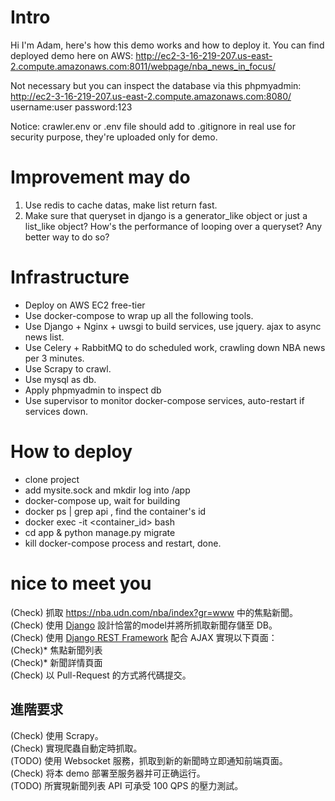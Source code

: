 # Intro
Hi I'm Adam, here's how this demo works and how to deploy it.
You can find deployed demo here on AWS:
http://ec2-3-16-219-207.us-east-2.compute.amazonaws.com:8011/webpage/nba_news_in_focus/

Not necessary but you can inspect the database via this phpmyadmin:
http://ec2-3-16-219-207.us-east-2.compute.amazonaws.com:8080/
username:user
password:123

Notice: crawler.env or .env file should add to .gitignore in real use for security purpose, they're uploaded only for demo.

# Improvement may do
1. Use redis to cache datas, make list return fast.
2. Make sure that queryset in django is a generator_like object or just a list_like object? How's the performance of looping over a queryset? Any better way to do so?

# Infrastructure
- Deploy on AWS EC2 free-tier
- Use docker-compose to wrap up all the following tools.
- Use Django + Nginx + uwsgi to build services, use jquery. ajax to async news list.
- Use Celery + RabbitMQ to do scheduled work, crawling down NBA news per 3 minutes.
- Use Scrapy to crawl.
- Use mysql as db.
- Apply phpmyadmin to inspect db
- Use supervisor to monitor docker-compose services, auto-restart if services down. 

# How to deploy
 - clone project
 - add mysite.sock and mkdir log into /app 
 - docker-compose up, wait for building
 - docker ps | grep api , find the container's id
 - docker exec -it <container_id> bash
 - cd app & python manage.py migrate
 - kill docker-compose process and restart, done.


# nice to meet you
(Check) 抓取 https://nba.udn.com/nba/index?gr=www 中的焦點新聞。\
(Check) 使用 [Django](https://www.djangoproject.com/) 設計恰當的model并將所抓取新聞存儲至 DB。\
(Check) 使用 [Django REST Framework](http://www.django-rest-framework.org/) 配合 AJAX 實現以下頁面：\
	 (Check)* 焦點新聞列表\
	 (Check)* 新聞詳情頁面\
(Check) 以 Pull-Request 的方式將代碼提交。
	
## 進階要求
(Check) 使用 Scrapy。\
(Check) 實現爬蟲自動定時抓取。\
(TODO) 使用 Websocket 服務，抓取到新的新聞時立即通知前端頁面。\
(Check) 将本 demo 部署至服务器并可正确运行。\
(TODO) 所實現新聞列表 API 可承受 100 QPS 的壓力測試。
